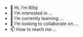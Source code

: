 - 👋 Hi, I’m Rifqi
- 👀 I’m interested in ...
- 🌱 I’m currently learning ...
- 💞️ I’m looking to collaborate on ...
- 📫 How to reach me ...

<!---
roockall/roockall is a ✨ special ✨ repository because its `README.md` (this file) appears on your GitHub profile.
You can click the Preview link to take a look at your changes.
--->
